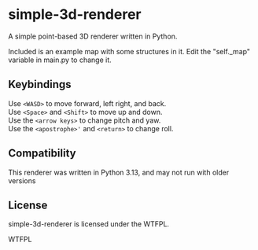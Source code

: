 # simple-3d-renderer
A simple point-based 3D renderer written in Python.

Included is an example map with some structures in it.
Edit the "self._map" variable in main.py to change it.

## Keybindings
Use `<WASD>` to move forward, left right, and back.  
Use `<Space>` and `<Shift>` to move up and down.  
Use the `<arrow keys>` to change pitch and yaw.  
Use the `<apostrophe>'` and `<return>` to change roll.  

## Compatibility
This renderer was written in Python 3.13, and may not run with older versions

## License
simple-3d-renderer is licensed under the WTFPL.

<a href="http://www.wtfpl.net/"><img
       src="http://www.wtfpl.net/wp-content/uploads/2012/12/wtfpl-badge-4.png"
       width="80" height="15" alt="WTFPL" /></a>

